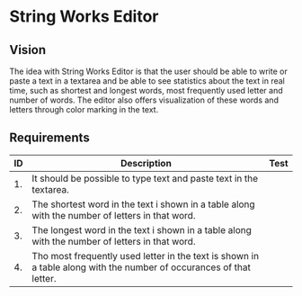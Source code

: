 # String Works Editor

## Vision
The idea with String Works Editor is that the user should be able to write or paste a text in a textarea and be able to see statistics about the text in real time, such as shortest and longest words, most frequently used letter and number of words. The editor also offers visualization of these words and letters through color marking in the text.

## Requirements

| ID | Description                                                                                                        | Test |
|----|--------------------------------------------------------------------------------------------------------------------|------|
| 1. | It should be possible to type text and paste text in the textarea.                                                 |      |
| 2. | The shortest word in the text i shown in a table along with the number of letters in that word.                    |      |
| 3. | The longest word in the text i shown in a table along with the number of letters in that word.                     |      |
| 4. | Tho most frequently used letter in the text is shown in a table along with the number of occurances of that letter.|      |